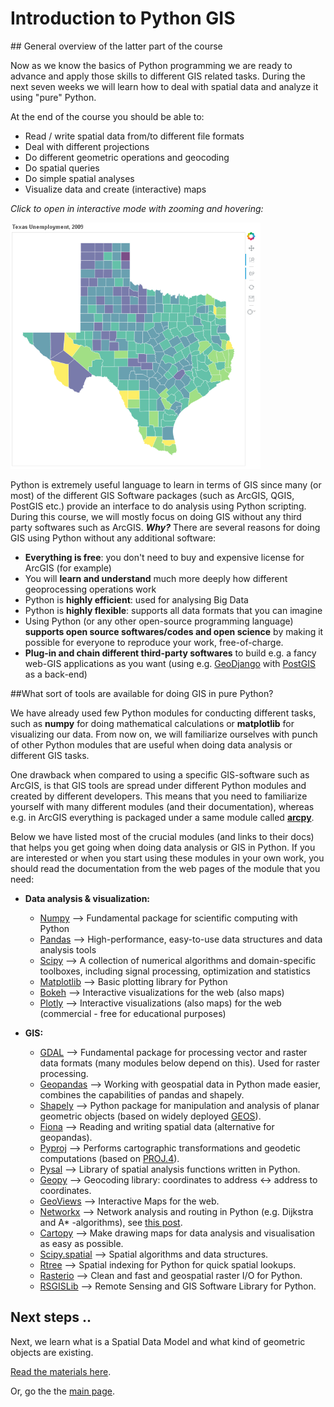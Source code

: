 # Introduction to Python GIS

##<a name='overview'> General overview of the latter part of the course

Now as we know the basics of Python programming we are ready to advance and apply those skills to different GIS related tasks. During the next seven weeks we will learn how to deal with
spatial data and analyze it using "pure" Python.
 
At the end of the course you should be able to:

 - Read / write spatial data from/to different file formats
 - Deal with different projections
 - Do different geometric operations and geocoding
 - Do spatial queries
 - Do simple spatial analyses
 - Visualize data and create (interactive) maps
 
*Click to open in interactive mode with zooming and hovering:*
 
<a href="http://www.helsinki.fi/science/accessibility/opetus/autogis/texas_unemployment.html" target="_blank"><img src="../img/Texas_map.PNG" alt="thumb" width="400"/></a>

Python is extremely useful language to learn in terms of GIS since many (or most) of the different GIS Software packages (such
as ArcGIS, QGIS, PostGIS etc.) provide an interface to do analysis using Python scripting. During this course, we will mostly focus on doing GIS without any third
party softwares such as ArcGIS. _**Why?**_ There are several reasons for doing GIS using Python without any additional software:
  
  - **Everything is free**: you don't need to buy and expensive license for ArcGIS (for example) 
  - You will **learn and understand** much more deeply how different geoprocessing operations work
  - Python is **highly efficient**: used for analysing Big Data 
  - Python is **highly flexible**: supports all data formats that you can imagine 
  - Using Python (or any other open-source programming language) **supports open source softwares/codes and open science** by making it possible for everyone to reproduce your work, free-of-charge.
  - **Plug-in and chain different third-party softwares** to build e.g. a fancy web-GIS applications as you want (using e.g. [GeoDjango](https://docs.djangoproject.com/en/1.8/ref/contrib/gis/) with [PostGIS](http://postgis.net/) as a back-end)
 
##<a name="modules">What sort of tools are available for doing GIS in pure Python?

We have already used few Python modules for conducting different tasks, such as **numpy** for doing mathematical calculations or **matplotlib** for visualizing our data. 
From now on, we will familiarize ourselves with punch of other Python modules that are useful when doing data analysis or different GIS tasks. 

One drawback when compared to using a specific GIS-software such as ArcGIS, is that GIS tools are spread under different Python modules and created by different 
developers. This means that you need to familiarize yourself with many different modules (and their documentation), whereas e.g. in ArcGIS everything is 
packaged under a same module called **[arcpy](http://desktop.arcgis.com/en/arcmap/10.3/analyze/arcpy/what-is-arcpy-.htm)**.    

Below we have listed most of the crucial modules (and links to their docs) that helps you get going when doing data analysis or GIS in Python. 
If you are interested or when you start using these modules in your own work, you should read the documentation from the web pages of the module 
that you need:

- **Data analysis & visualization:**
    - [Numpy](http://www.numpy.org/) --> Fundamental package for scientific computing with Python
    - [Pandas](http://pandas.pydata.org/) --> High-performance, easy-to-use data structures and data analysis tools
    - [Scipy](http://www.scipy.org/about.html) --> A collection of numerical algorithms and domain-specific toolboxes, including signal processing, optimization and statistics
    - [Matplotlib](http://matplotlib.org/) --> Basic plotting library for Python 
    - [Bokeh](http://bokeh.pydata.org/en/latest/) --> Interactive visualizations for the web (also maps)
    - [Plotly](https://plot.ly/python/) --> Interactive visualizations (also maps) for the web (commercial - free for educational purposes)
    
- **GIS:**
    - [GDAL](http://www.gdal.org/) --> Fundamental package for processing vector and raster data formats (many modules below depend on this). Used for raster processing.
    - [Geopandas](http://geopandas.org/#description) --> Working with geospatial data in Python made easier, combines the capabilities of pandas and shapely. 
    - [Shapely](http://toblerity.org/shapely/manual.html) --> Python package for manipulation and analysis of planar geometric objects (based on widely deployed [GEOS](https://trac.osgeo.org/geos/)).
    - [Fiona](https://pypi.python.org/pypi/Fiona) --> Reading and writing spatial data (alternative for geopandas).
    - [Pyproj](https://pypi.python.org/pypi/pyproj?)  --> Performs cartographic transformations and geodetic computations (based on [PROJ.4](http://trac.osgeo.org/proj)).
    - [Pysal](https://pysal.readthedocs.org/en/latest/) --> Library of spatial analysis functions written in Python.
    - [Geopy](http://geopy.readthedocs.io/en/latest/) --> Geocoding library: coordinates to address <-> address to coordinates.
    - [GeoViews](http://geo.holoviews.org/index.html) --> Interactive Maps for the web. 
    - [Networkx](https://networkx.github.io/documentation/networkx-1.10/overview.html) --> Network analysis and routing in Python (e.g. Dijkstra and A\* -algorithms), see [this post](http://gis.stackexchange.com/questions/65056/is-it-possible-to-route-shapefiles-using-python-and-without-arcgis-qgis-or-pgr).  
    - [Cartopy](http://scitools.org.uk/cartopy/docs/latest/index.html) --> Make drawing maps for data analysis and visualisation as easy as possible.
    - [Scipy.spatial](http://docs.scipy.org/doc/scipy/reference/spatial.html) --> Spatial algorithms and data structures.
    - [Rtree](http://toblerity.org/rtree/) --> Spatial indexing for Python for quick spatial lookups.
    - [Rasterio](https://github.com/mapbox/rasterio) --> Clean and fast and geospatial raster I/O for Python.
    - [RSGISLib](http://www.rsgislib.org/index.html#python-documentation) --> Remote Sensing and GIS Software Library for Python.

## Next steps ..

Next, we learn what is a Spatial Data Model and what kind of geometric objects are existing.
   
[Read the materials here](Geometric-Objects.md).

Or, go the the [main page](../README.md).

